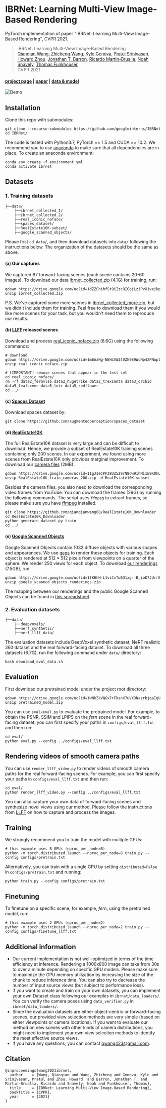 # IBRNet: Learning Multi-View Image-Based Rendering
PyTorch implementation of paper "IBRNet: Learning Multi-View Image-Based Rendering", CVPR 2021.

> IBRNet: Learning Multi-View Image-Based Rendering  
> [Qianqian Wang](https://www.cs.cornell.edu/~qqw/), [Zhicheng Wang](https://www.linkedin.com/in/zhicheng-wang-96116897/), [Kyle Genova](https://www.kylegenova.com/), [Pratul Srinivasan](https://pratulsrinivasan.github.io/), [Howard Zhou](https://www.linkedin.com/in/howard-zhou-0a34b84/), [Jonathan T. Barron](https://jonbarron.info), [Ricardo Martin-Brualla](http://www.ricardomartinbrualla.com/), [Noah Snavely](https://www.cs.cornell.edu/~snavely/), [Thomas Funkhouser](https://www.cs.princeton.edu/~funk/)    
> CVPR 2021
> 

#### [project page](https://ibrnet.github.io/) | [paper](http://arxiv.org/abs/2102.13090) | [data & model](https://drive.google.com/drive/folders/1I2MTWAJPCoseyaPOmRvpWkxIZq3c5lCu?usp=sharing)

![Demo](assets/ancient.gif)

## Installation
Clone this repo with submodules:
```
git clone --recurse-submodules https://github.com/googleinterns/IBRNet
cd IBRNet/
```

The code is tested with Python3.7, PyTorch == 1.5 and CUDA == 10.2. We recommend you to use [anaconda](https://www.anaconda.com/) to make sure that all dependencies are in place. To create an anaconda environment:
```
conda env create -f environment.yml
conda activate ibrnet
```

## Datasets

### 1. Training datasets
```
├──data/
    ├──ibrnet_collected_1/
    ├──ibrnet_collected_2/
    ├──real_iconic_noface/
    ├──spaces_dataset/
    ├──RealEstate10K-subset/
    ├──google_scanned_objects/

```
Please first `cd data/`, and then download datasets into `data/` following the instructions below. The organization of the datasets should be the same as above.

#### (a) **Our captures**
We captured 67 forward-facing scenes (each scene contains 20-60 images). To download our data [ibrnet_collected.zip](https://drive.google.com/file/d/1dZZChihfSt9iIzcQICojLziPvX1vejkp/view?usp=sharing) (4.1G) for training, run:
```
gdown https://drive.google.com/uc?id=1dZZChihfSt9iIzcQICojLziPvX1vejkp
unzip ibrnet_collected.zip
```

P.S. We've captured some more scenes in [ibrnet_collected_more.zip](https://drive.google.com/file/d/1Xsi2170hvm1fpIaP6JI_d9oa0LGThJ7E/view?usp=sharing), but we didn't include them for training. Feel free to download them if you would like more scenes for your task, but you wouldn't need them to reproduce our results.
#### (b) [**LLFF**](https://bmild.github.io/llff/) released scenes
Download and process [real_iconic_noface.zip](https://drive.google.com/file/d/1m6AaHg-NEH3VW3t0Zk9E9WcNp4ZPNopl/view?usp=sharing) (6.6G) using the following commands:
```angular2
# download 
gdown https://drive.google.com/uc?id=1m6AaHg-NEH3VW3t0Zk9E9WcNp4ZPNopl
unzip real_iconic_noface.zip

# [IMPORTANT] remove scenes that appear in the test set
cd real_iconic_noface/
rm -rf data2_fernvlsb data2_hugetrike data2_trexsanta data3_orchid data5_leafscene data5_lotr data5_redflower
cd ../
``` 
#### (c) [**Spaces Dataset**](https://github.com/augmentedperception/spaces_dataset)
Download spaces dataset by:
```
git clone https://github.com/augmentedperception/spaces_dataset
```


#### (d) [**RealEstate10K**](https://google.github.io/realestate10k/)
The full RealEstate10K dataset is very large and can be difficult to download.
Hence, we provide a subset of RealEstate10K training scenes containing only 200 scenes. In our experiment, we found using more scenes from RealEstate10K only provides marginal improvement. To download our [camera files](https://drive.google.com/file/d/1IgJIeCPPZ8UZ529rN8dw9ihNi1E9K0hL/view?usp=sharing) (2MB):

```
gdown https://drive.google.com/uc?id=1IgJIeCPPZ8UZ529rN8dw9ihNi1E9K0hL
unzip RealEstate10K_train_cameras_200.zip -d RealEstate10K-subset
```
Besides the camera files, you also need to download the corresponding video frames from YouTube. You can download the frames (29G) by running the following commands. The script uses `ffmpeg` to extract frames, so please make sure you have [ffmpeg](https://ffmpeg.org/) installed.

```
git clone https://github.com/qianqianwang68/RealEstate10K_Downloader
cd RealEstate10K_Downloader
python generate_dataset.py train
cd ../
```

#### (e) [**Google Scanned Objects**](https://app.ignitionrobotics.org/GoogleResearch/fuel/collections/Google%20Scanned%20Objects)
Google Scanned Objects contain 1032 diffuse objects with various shapes and appearances.
We use [gaps](https://github.com/tomfunkhouser/gaps) to render these objects for training. Each object is rendered at 512 × 512 pixels
from viewpoints on a quarter of the sphere. We render 250
views for each object. To download [our renderings](https://drive.google.com/file/d/1tKHhH-L1viCvTuBO1xg--B_ioK7JUrrE/view?usp=sharing) (7.5GB), run:
```
gdown https://drive.google.com/uc?id=1tKHhH-L1viCvTuBO1xg--B_ioK7JUrrE
unzip google_scanned_objects_renderings.zip
```
The mapping between our renderings and the public Google Scanned Objects can be found in [this spreadsheet](https://docs.google.com/spreadsheets/d/1JGqJ9vKgZf9gLLUM-KIiRr_ePzJ-2CYRs5daB0qNIPo/edit?usp=sharing&resourcekey=0-aZfNVJQSm9GEIzT1afvx8Q).

### 2. Evaluation datasets
```
├──data/
    ├──deepvoxels/
    ├──nerf_synthetic/
    ├──nerf_llff_data/
```
The evaluation datasets include DeepVoxel synthetic dataset, NeRF realistic 360 dataset and the real forward-facing dataset. To download all three datasets (6.7G), run the following command under `data/` directory:
```
bash download_eval_data.sh
```

## Evaluation
First download our pretrained model under the project root directory:
```
gdown https://drive.google.com/uc?id=1wNkZkVQGx7rFksnX7uVX3NazrbjqaIgU
unzip pretrained_model.zip
```

You can use `eval/eval.py` to evaluate the pretrained model. For example, to obtain the PSNR, SSIM and LPIPS on the *fern* scene in the real forward-facing dataset, you can first specify your paths in `configs/eval_llff.txt` and then run:
```
cd eval/
python eval.py --config ../configs/eval_llff.txt
``` 
## Rendering videos of smooth camera paths
You can use `render_llff_video.py` to render videos of smooth camera paths for the real forward-facing scenes. For example, you can first specify your paths in `configs/eval_llff.txt` and then run:
```
cd eval/
python render_llff_video.py --config ../configs/eval_llff.txt
```
You can also capture your own data of forward-facing scenes and synthesize novel views using our method. Please follow the instructions from [LLFF](https://github.com/Fyusion/LLFF) on how to capture and process the images. 


## Training
We strongly recommend you to train the model with multiple GPUs:
```
# this example uses 8 GPUs (nproc_per_node=8) 
python -m torch.distributed.launch --nproc_per_node=8 train.py --config configs/pretrain.txt
```
Alternatively, you can train with a single GPU by setting `distributed=False` in `configs/pretrain.txt` and running:
```
python train.py --config configs/pretrain.txt
```

## Finetuning
To finetune on a specific scene, for example, *fern*, using the pretrained model, run:
```
# this example uses 2 GPUs (nproc_per_node=2) 
python -m torch.distributed.launch --nproc_per_node=2 train.py --config configs/finetune_llff.txt
```

## Additional information
- Our current implementation is not well-optimized in terms of the time efficiency at inference. Rendering a 1000x800 image can take from 30s to over a minute depending on specific GPU models. Please make sure to maximize the GPU memory utilization by increasing the size of the chunk to reduce inference time. You can also try to decrease the number of input source views (but subject to performance loss).  
- If you want to create and train on your own datasets, you can implement your own Dataset class following our examples in `ibrnet/data_loaders/`. You can verify the camera poses using `data_verifier.py` in `ibrnet/data_loaders/`.
- Since the evaluation datasets are either object-centric or forward-facing scenes, our provided view selection methods are very simple (based on either viewpoints or camera locations). If you want to evaluate our method on new scenes with other kinds of camera distributions, you might need to implement your own view selection methods to identify the most effective source views.
- If you have any questions, you can contact qwang423@gmail.com.
## Citation
```
@inproceedings{wang2021ibrnet,
  author    = {Wang, Qianqian and Wang, Zhicheng and Genova, Kyle and Srinivasan, Pratul and Zhou, Howard  and Barron, Jonathan T. and Martin-Brualla, Ricardo and Snavely, Noah and Funkhouser, Thomas},
  title     = {IBRNet: Learning Multi-View Image-Based Rendering},
  booktitle = {CVPR},
  year      = {2021}
}

```
